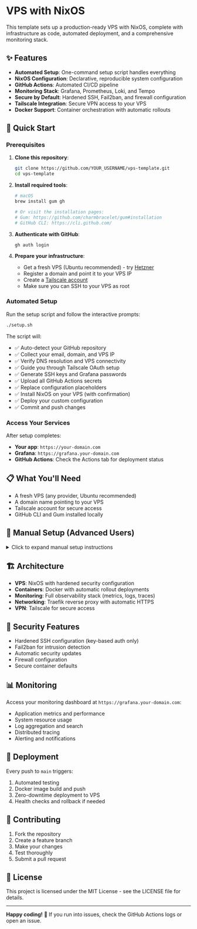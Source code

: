 # VPS with NixOS

This template sets up a production-ready VPS with NixOS, complete with infrastructure as code, automated deployment, and a comprehensive monitoring stack.

## ✨ Features

- **Automated Setup**: One-command setup script handles everything
- **NixOS Configuration**: Declarative, reproducible system configuration
- **GitHub Actions**: Automated CI/CD pipeline
- **Monitoring Stack**: Grafana, Prometheus, Loki, and Tempo
- **Secure by Default**: Hardened SSH, Fail2ban, and firewall configuration
- **Tailscale Integration**: Secure VPN access to your VPS
- **Docker Support**: Container orchestration with automatic rollouts

## 🚀 Quick Start

### Prerequisites

1. **Clone this repository**:

   ```bash
   git clone https://github.com/YOUR_USERNAME/vps-template.git
   cd vps-template
   ```

2. **Install required tools**:

   ```bash
   # macOS
   brew install gum gh

   # Or visit the installation pages:
   # Gum: https://github.com/charmbracelet/gum#installation
   # GitHub CLI: https://cli.github.com/
   ```

3. **Authenticate with GitHub**:

   ```bash
   gh auth login
   ```

4. **Prepare your infrastructure**:
   - Get a fresh VPS (Ubuntu recommended) - try [Hetzner](https://www.hetzner.com/)
   - Register a domain and point it to your VPS IP
   - Create a [Tailscale account](https://tailscale.com/)
   - Make sure you can SSH to your VPS as root

### Automated Setup

Run the setup script and follow the interactive prompts:

```bash
./setup.sh
```

The script will:

- ✅ Auto-detect your GitHub repository
- ✅ Collect your email, domain, and VPS IP
- ✅ Verify DNS resolution and VPS connectivity
- ✅ Guide you through Tailscale OAuth setup
- ✅ Generate SSH keys and Grafana passwords
- ✅ Upload all GitHub Actions secrets
- ✅ Replace configuration placeholders
- ✅ Install NixOS on your VPS (with confirmation)
- ✅ Deploy your custom configuration
- ✅ Commit and push changes

### Access Your Services

After setup completes:

- **Your app**: `https://your-domain.com`
- **Grafana**: `https://grafana.your-domain.com`
- **GitHub Actions**: Check the Actions tab for deployment status

## 📋 What You'll Need

- A fresh VPS (any provider, Ubuntu recommended)
- A domain name pointing to your VPS
- Tailscale account for secure access
- GitHub CLI and Gum installed locally

## 🔧 Manual Setup (Advanced Users)

<details>
<summary>Click to expand manual setup instructions</summary>

If you prefer to set things up manually or need to troubleshoot:

### 1. Create a VPS

Spin up a VPS with Ubuntu and SSH access. For NixOS installation:

```bash
curl https://raw.githubusercontent.com/elitak/nixos-infect/master/nixos-infect | PROVIDER=hetznercloud NIX_CHANNEL=nixos-25.05 bash 2>&1 | tee /tmp/infect.log
```

### 2. Configure Variables

Replace these placeholders in the configuration files:

- `YOUR_GITHUB_ORG` - Your GitHub organization/username
- `YOUR_GITHUB_REPO` - Your repository name
- `YOUR_EMAIL` - Email for ACME certificates
- `YOUR_DOMAIN` - Your domain name
- `YOUR_SSH_PUBLIC_KEY` - Your SSH public key

### 3. GitHub Actions Secrets

Create these secrets in your GitHub repository:

- `VPS_IP` - Your VPS IP address
- `VPS_SSH_PRIVATE_KEY` - SSH private key for deployment
- `GRAFANA_ADMIN_PASSWORD` - Grafana admin password
- `TS_OAUTH_CLIENT_ID` - Tailscale OAuth client ID
- `TS_OAUTH_SECRET` - Tailscale OAuth secret

### 4. Deploy Configuration

```bash
# Download NixOS configs
scp root@VPS_IP:/etc/nixos/hardware-configuration.nix ./infra/vps-0/
scp root@VPS_IP:/etc/nixos/networking.nix ./infra/vps-0/

# Deploy
make deploy
```

</details>

## 🏗️ Architecture

- **VPS**: NixOS with hardened security configuration
- **Containers**: Docker with automatic rollout deployments
- **Monitoring**: Full observability stack (metrics, logs, traces)
- **Networking**: Traefik reverse proxy with automatic HTTPS
- **VPN**: Tailscale for secure access

## 🔐 Security Features

- Hardened SSH configuration (key-based auth only)
- Fail2ban for intrusion detection
- Automatic security updates
- Firewall configuration
- Secure container defaults

## 📊 Monitoring

Access your monitoring dashboard at `https://grafana.your-domain.com`:

- Application metrics and performance
- System resource usage
- Log aggregation and search
- Distributed tracing
- Alerting and notifications

## 🚀 Deployment

Every push to `main` triggers:

1. Automated testing
2. Docker image build and push
3. Zero-downtime deployment to VPS
4. Health checks and rollback if needed

## 🤝 Contributing

1. Fork the repository
2. Create a feature branch
3. Make your changes
4. Test thoroughly
5. Submit a pull request

## 📝 License

This project is licensed under the MIT License - see the LICENSE file for details.

---

**Happy coding!** 🎉 If you run into issues, check the GitHub Actions logs or open an issue.
